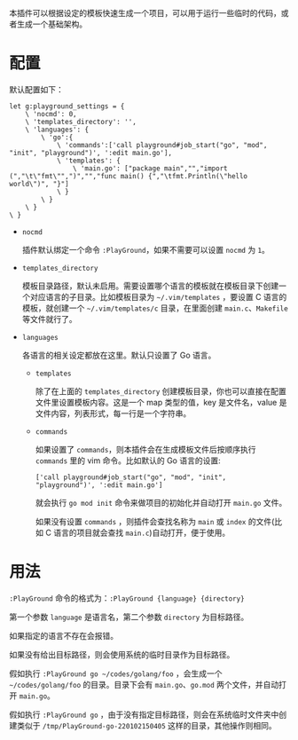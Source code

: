 本插件可以根据设定的模板快速生成一个项目，可以用于运行一些临时的代码，或者生成一个基础架构。

# 配置

默认配置如下：

```vim
let g:playground_settings = {
	\ 'nocmd': 0,
	\ 'templates_directory': '',
	\ 'languages': {
		\ 'go':{
			\ 'commands':['call playground#job_start("go", "mod", "init", "playground")', ':edit main.go'],
			\ 'templates': {
				\ 'main.go': ["package main","","import (","\t\"fmt\"",")","","func main() {","\tfmt.Println(\"hello world\")", "}"]
			\ }
		\ }
	\ }
\ }
```

- `nocmd`

  插件默认绑定一个命令 `:PlayGround`，如果不需要可以设置 `nocmd` 为 `1`。

- `templates_directory`

  模板目录路径，默认未启用。需要设置哪个语言的模板就在模板目录下创建一个对应语言的子目录。比如模板目录为 `~/.vim/templates` ，要设置 C 语言的模板，就创建一个 `~/.vim/templates/c` 目录，在里面创建 `main.c`、`Makefile` 等文件就行了。

- `languages`

  各语言的相关设定都放在这里。默认只设置了 Go 语言。

  - `templates`

    除了在上面的 `templates_directory` 创建模板目录，你也可以直接在配置文件里设置模板内容。这是一个 map 类型的值，key 是文件名，value 是文件内容，列表形式，每一行是一个字符串。

  - `commands`

    如果设置了 `commands`，则本插件会在生成模板文件后按顺序执行 `commands` 里的 vim 命令。比如默认的 Go 语言的设置:

    ```vim
    ['call playground#job_start("go", "mod", "init", "playground")', ':edit main.go']
    ```

    就会执行 `go mod init` 命令来做项目的初始化并自动打开 `main.go` 文件。

    如果没有设置 `commands` ，则插件会查找名称为 `main` 或 `index` 的文件(比如 C 语言的项目就会查找 `main.c`)自动打开，便于使用。

# 用法

`:PlayGround` 命令的格式为：`:PlayGround {language} {directory}`

第一个参数 `language` 是语言名，第二个参数 `directory` 为目标路径。

如果指定的语言不存在会报错。

如果没有给出目标路径，则会使用系统的临时目录作为目标路径。

假如执行 `:PlayGround go ~/codes/golang/foo` ，会生成一个 `~/codes/golang/foo` 的目录。目录下会有 `main.go`、`go.mod` 两个文件，并自动打开 `main.go`。

假如执行 `:PlayGround go` ，由于没有指定目标路径，则会在系统临时文件夹中创建类似于 `/tmp/PlayGround-go-220102150405` 这样的目录，其他操作则相同。
